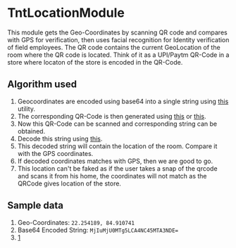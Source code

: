 # TntLocationModule

This module gets the Geo-Coordinates by scanning QR code and compares with GPS for verification,
then uses facial recognition for Identity verification of field employees.
The QR code contains the current GeoLocation of the room where the QR code is located.
Think of it as a UPI/Paytm QR-Code in a store where locaton of the store is encoded in the QR-Code.

## Algorithm used

1. Geocoordinates are encoded using base64 into a single string using [this](https://www.base64encode.org/) utility.
2. The corresponding QR-Code is then generated using [this](http://goqr.me/) or [this](https://www.the-qrcode-generator.com/).
3. Now this QR-Code can be scanned and corresponding string can be obtained.
4. Decode this string using [this](https://www.base64decode.org/).
5. This decoded string will contain the location of the room. Compare it with the GPS coordinates.
6. If decoded coordinates matches with GPS, then we are good to go.
7. This location can't be faked as if the user takes a snap of the qrcode and scans it from his home,
   the coordinates will not match as the QRCode gives location of the store.

## Sample data

1. Geo-Coordinates: `22.254189, 84.910741`
2. Base64 Encoded String: `MjIuMjU0MTg5LCA4NC45MTA3NDE=`
3. [1](https://i.imgur.com/0DugdyS.png)

